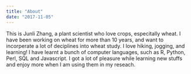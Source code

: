 ```yaml
---
title: "About"
date: "2017-11-05"
---
```


This is Junli Zhang, a plant scientist who love crops, especitally wheat. I have been working on wheat for more than 10 years, and want to incorperate a lot of deciplines into wheat study. I love hiking, jogging, and learning! I have learnt a bunch of computer languages, such as R, Python, Perl, SQL and Javascript. I got a lot of pleasure while learning new stuffs and enjoy more when I am using them in my reseach.